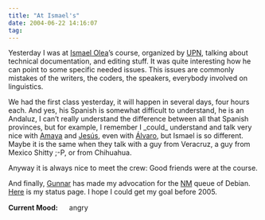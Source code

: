 ```yaml
---
title: "At Ismael's"
date: 2004-06-22 14:16:07
tag: 
---
```

<p>Yesterday I was at <a href="http://www.olea.org/">Ismael Olea</a>&#8217;s course, organized by <a href="http://www.upn.mx/">UPN</a>, talking about technical documentation, and editing stuff. It was quite interesting how he can point to some specific needed issues. This issues are commonly mistakes of the writers, the coders, the speakers, everybody involved on linguistics.</p>

<p>We had the first class yesterday, it will happen in several days, four hours each. And yes, his Spanish is somewhat difficult to understand, he is an Andaluz, I can&#8217;t really understand the difference between all that Spanish provinces, but for example, I remember I _could_ understand and talk very nice with <a href="http://www.amayita.com/">Amaya</a> and <a href="http://www.hispalinux.es/%7Edata">Jesús</a>, even with <a href="http://www.alobbs.com/">Álvaro</a>, but Ismael is so different. Maybe it is the same when they talk with a guy from Veracruz, a guy from Mexico Shitty ;-P, or from Chihuahua.</p>

<p>Anyway it is always nice to meet the crew: Good friends were at the course.</p>

<p>And finally, <a href="http://www.gwolf.cx/">Gunnar</a> has made my advocation for the <a href="http://nm.debian.org/">NM</a> queue of Debian. <a href="http://nm.debian.org/nmstatus.php?email=damog%40damog.net">Here</a> is my status page. I hope I could get my goal before 2005.</p>

<p><strong>Current Mood:</strong> <img width="15" height="15" src="http://stat.livejournal.com/img/mood/growf/smileys/angry.gif"/> angry</p>

